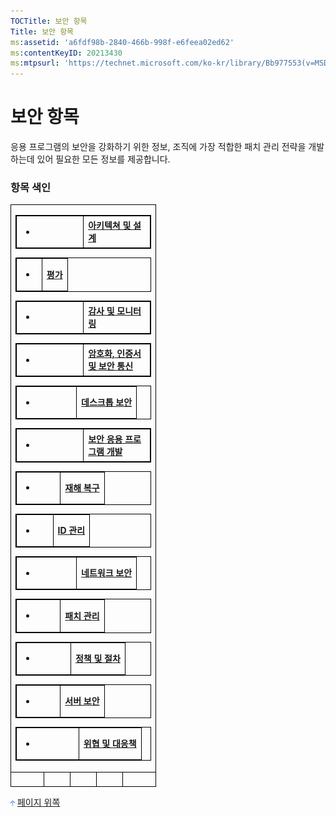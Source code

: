 ```yaml
---
TOCTitle: 보안 항목
Title: 보안 항목
ms:assetid: 'a6fdf98b-2840-466b-998f-e6feea02ed62'
ms:contentKeyID: 20213430
ms:mtpsurl: 'https://technet.microsoft.com/ko-kr/library/Bb977553(v=MSDN.10)'
---
```


보안 항목
=========

응용 프로그램의 보안을 강화하기 위한 정보, 조직에 가장 적합한 패치 관리 전략을 개발하는데 있어 필요한 모든 정보를 제공합니다.

### 항목 색인

<table border="0" cellpadding="0" cellspacing="0">
<tbody>
<tr>
<td style="border:1px solid black;" colspan="5">

<p> </p>
<table style="border:1px solid black;">
<colgroup>
<col width="50%" />
<col width="50%" />
</colgroup>
<tbody>
<tr class="odd">
<td style="border:1px solid black;"><ul>
<li></li>
</ul></td>
<td style="border:1px solid black;"><strong><a href="http://www.microsoft.com/korea/technet/security/topics/architectureanddesign.mspx">아키텍쳐 및 설계</a><br />
</strong></td>
</tr>
</tbody>
</table>
 

<p> </p>
<table style="border:1px solid black;">
<colgroup>
<col width="50%" />
<col width="50%" />
</colgroup>
<tbody>
<tr class="odd">
<td style="border:1px solid black;"><ul>
<li></li>
</ul></td>
<td style="border:1px solid black;"><strong><a href="http://www.microsoft.com/korea/technet/security/topics/assessment.mspx">평가</a><br />
</strong></td>
</tr>
</tbody>
</table>
 

<p> </p>
<table style="border:1px solid black;">
<colgroup>
<col width="50%" />
<col width="50%" />
</colgroup>
<tbody>
<tr class="odd">
<td style="border:1px solid black;"><ul>
<li></li>
</ul></td>
<td style="border:1px solid black;"><strong><a href="http://www.microsoft.com/korea/technet/security/topics/auditingandmonitoring.mspx">감사 및 모니터링</a><br />
</strong></td>
</tr>
</tbody>
</table>
 

<p> </p>
<table style="border:1px solid black;">
<colgroup>
<col width="50%" />
<col width="50%" />
</colgroup>
<tbody>
<tr class="odd">
<td style="border:1px solid black;"><ul>
<li></li>
</ul></td>
<td style="border:1px solid black;"><strong><a href="http://www.microsoft.com/korea/technet/security/topics/cryptographyetc.mspx">암호화, 인증서 및 보안 통신</a><br />
</strong></td>
</tr>
</tbody>
</table>
 

<p> </p>
<table style="border:1px solid black;">
<colgroup>
<col width="50%" />
<col width="50%" />
</colgroup>
<tbody>
<tr class="odd">
<td style="border:1px solid black;"><ul>
<li></li>
</ul></td>
<td style="border:1px solid black;"><strong><a href="http://www.microsoft.com/korea/technet/security/topics/desktopsecurity.mspx">데스크톱 보안</a><br />
</strong></td>
</tr>
</tbody>
</table>
 

<p> </p>
<table style="border:1px solid black;">
<colgroup>
<col width="50%" />
<col width="50%" />
</colgroup>
<tbody>
<tr class="odd">
<td style="border:1px solid black;"><ul>
<li></li>
</ul></td>
<td style="border:1px solid black;"><strong><a href="http://www.microsoft.com/korea/technet/security/topics/devsecapps.mspx">보안 응용 프로그램 개발</a><br />
</strong></td>
</tr>
</tbody>
</table>
 

<p> </p>
<table style="border:1px solid black;">
<colgroup>
<col width="50%" />
<col width="50%" />
</colgroup>
<tbody>
<tr class="odd">
<td style="border:1px solid black;"><ul>
<li></li>
</ul></td>
<td style="border:1px solid black;"><strong><a href="http://www.microsoft.com/korea/technet/security/topics/disasterrecovery.mspx">재해 복구</a><br />
</strong></td>
</tr>
</tbody>
</table>
 

<p> </p>
<table style="border:1px solid black;">
<colgroup>
<col width="50%" />
<col width="50%" />
</colgroup>
<tbody>
<tr class="odd">
<td style="border:1px solid black;"><ul>
<li></li>
</ul></td>
<td style="border:1px solid black;"><strong><a href="http://www.microsoft.com/korea/technet/security/topics/identitymanagement.mspx">ID 관리</a><br />
</strong></td>
</tr>
</tbody>
</table>
 

<p> </p>
<table style="border:1px solid black;">
<colgroup>
<col width="50%" />
<col width="50%" />
</colgroup>
<tbody>
<tr class="odd">
<td style="border:1px solid black;"><ul>
<li></li>
</ul></td>
<td style="border:1px solid black;"><strong><a href="http://www.microsoft.com/korea/technet/security/topics/networksecurity.mspx">네트워크 보안</a><br />
</strong></td>
</tr>
</tbody>
</table>
 

<p> </p>
<table style="border:1px solid black;">
<colgroup>
<col width="50%" />
<col width="50%" />
</colgroup>
<tbody>
<tr class="odd">
<td style="border:1px solid black;"><ul>
<li></li>
</ul></td>
<td style="border:1px solid black;"><strong><a href="http://www.microsoft.com/korea/technet/security/topics/patchmanagement.mspx">패치 관리</a><br />
</strong></td>
</tr>
</tbody>
</table>
 

<p> </p>
<table style="border:1px solid black;">
<colgroup>
<col width="50%" />
<col width="50%" />
</colgroup>
<tbody>
<tr class="odd">
<td style="border:1px solid black;"><ul>
<li></li>
</ul></td>
<td style="border:1px solid black;"><strong><a href="http://www.microsoft.com/korea/technet/security/topics/policiesandprocedures.mspx">정책 및 절차</a><br />
</strong></td>
</tr>
</tbody>
</table>
 

<p> </p>
<table style="border:1px solid black;">
<colgroup>
<col width="50%" />
<col width="50%" />
</colgroup>
<tbody>
<tr class="odd">
<td style="border:1px solid black;"><ul>
<li></li>
</ul></td>
<td style="border:1px solid black;"><strong><a href="http://www.microsoft.com/korea/technet/security/topics/serversecurity.mspx">서버 보안</a><br />
</strong></td>
</tr>
</tbody>
</table>
 

<p> </p>
<table style="border:1px solid black;">
<colgroup>
<col width="50%" />
<col width="50%" />
</colgroup>
<tbody>
<tr class="odd">
<td style="border:1px solid black;"><ul>
<li></li>
</ul></td>
<td style="border:1px solid black;"><strong><a href="http://technet.microsoft.com/library/ko-kr/dd547956">위협 및 대응책</a><br />
</strong></td>
</tr>
</tbody>
</table>
 

</td>
</tr>
<tr>
<td style="border:1px solid black;">
 
</td>
<td style="border:1px solid black;">

</td>
<td style="border:1px solid black;">

</td>
<td style="border:1px solid black;">

</td>
<td style="border:1px solid black;">
 
</td>
</tr>
</tbody>
</table>
 
[<img src="images/bb977553.arrow_px_up(ko-kr,TechNet.10).gif" alt="페이지 위쪽" width="7" height="9" />](#top) [페이지 위쪽](#top)

